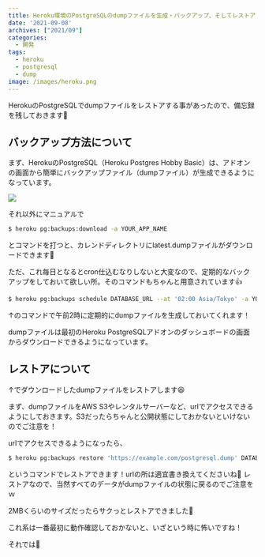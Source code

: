 ```yaml
---
title: Heroku環境のPostgreSQLのdumpファイルを生成・バックアップ、そしてレストア
date: '2021-09-08'
archives: ["2021/09"]
categories:
  - 開発
tags:
  - heroku
  - postgresql
  - dump
image: /images/heroku.png
---
```

HerokuのPostgreSQLでdumpファイルをレストアする事があったので、備忘録を残しておきます🤲

## バックアップ方法について

まず、HerokuのPostgreSQL（Heroku Postgres Hobby Basic）は、アドオンの画面から簡単にバックアップファイル（dumpファイル）が生成できるようになっています。

![](/images/2021-09-09_08-28-12.png)

それ以外にマニュアルで

```sh
$ heroku pg:backups:download -a YOUR_APP_NAME
```

とコマンドを打つと、カレンドディレクトリにlatest.dumpファイルがダウンロードできます🙂

ただ、これ毎日となるとcron仕込むなりしないと大変なので、定期的なバックアップをしておいて欲しい所。そのコマンドもちゃんと用意されています👍

```sh
$ heroku pg:backups schedule DATABASE_URL --at '02:00 Asia/Tokyo' -a YOUR_APP_NAME
```

↑のコマンドで午前2時に定期的にdumpファイルを生成しておいてくれます！

dumpファイルは最初のHeroku PostgreSQLアドオンのダッシュボードの画面からダウンロードできるようになっています。

## レストアについて

↑でダウンロードしたdumpファイルをレストアします😆

まず、dumpファイルをAWS S3やレンタルサーバーなど、urlでアクセスできるようにしておきます。S3だったらちゃんと公開状態にしておかないといけないのでご注意を！

urlでアクセスできるようになったら、

```sh
$ heroku pg:backups restore 'https://example.com/postgresql.dump' DATABASE_URL -a YOUR_APP_NAME
```

というコマンドでレストアできます！urlの所は適宜書き換えてくださいね🙂 レストアなので、当然すべてのデータがdumpファイルの状態に戻るのでご注意をｗ

2MBくらいのサイズだったらサクっとレストアできました👏

これ系は一番最初に動作確認しておかないと、いざという時に怖いですね！

それでは🤟
